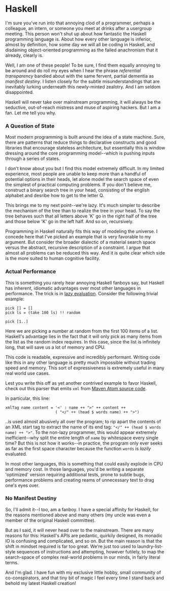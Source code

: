 <meta published="29 Jun 2011"/>
<meta tag="haskell"/>

# Haskell

I'm sure you've run into that annoying clod of a programmer, perhaps a colleague, an intern, or someone
you meet at drinks after a usergroup meeting. This person won't shut up about how fantastic
the Haskell programming language is. About how every other language is inferior, almost by definition,
how some day we will all be coding in Haskell, and disdaining object-oriented programming as the
failed anachronism that it already, clearly is.

Well, I am one of these people! To be sure, I find them equally annoying to be around and do roll my
eyes when I hear the phrase *referential transparency* bandied about with the same fervent, partial
dementia as *manifest destiny*. I listen closely for the subtle misunderstandings that are inevitably
lurking underneath this newly-minted zealotry. And I am seldom disappointed.

Haskell will never take over mainstream programming, it will always be the seductive, out-of-reach
mistress and muse of aspiring hackers. But I am a fan. Let me tell you why.

### A Question of State

Most modern programming is built around the idea of a state machine. Sure, there are patterns that
reduce things to declarative constructs and good libraries that encourage stateless architecture,
but essentially this is window dressing around the core programming model--which is pushing inputs
through a series of states.

I don't know about you but I find this model extremely difficult. In my limited experience, most people
are unable to keep more than a handful of potential options in their heads, let alone model the search
space of even the simplest of practical computing problems. If you don't believe me, construct a binary
search tree in your head, consisting of the english alphabet and desribe how to get to the letter Q.

This brings me to my next point--we're lazy. It's much simpler to describe the mechanism of the tree
than to realize the tree in your head. To say the tree behaves such that all letters above
'K' go in the right half of the tree and those below 'K' go in the left half. And so on, recursively.

Programming in Haskell naturally fits this way of modeling the universe. I concede here that I've
picked an example that is very favorable to my argument. But consider the broader dialectic of a material
search space versus the abstract, recursive description of a constraint. I argue that almost all problems
can be reduced this way. And it is quite clear which side is the more suited to human cognitive facility.

### Actual Performance

This is something you rarely hear annoying Haskell fanboys say, but Haskell has inherent, idiomatic
advantages over most other languages in performance. The trick is in [lazy evaluation](http://en.wikipedia.org/wiki/Lazy_evaluation).
Consider the following trivial example:

	pick [] = []
	pick ls = (take 100 ls) !! random

	pick [1..]

Here we are picking a number at random from the first 100 items of a list. Haskell's advantage lies in the
fact that it will only pick as many items from the list as the random index requires. In this
case, since the list is infinitely long, that will save us a lot of memory and CPU.

This code is readable, expressive and incredibly performant. Writing code like this in any other
language is pretty much impossible without trading speed and memory. This sort of expressiveness
is extremely useful in many real world use cases.

Lest you write this off as yet another contrived example to favor Haskell, check out this parser
that emits `xml` from [Maven Atom source code](https://github.com/dhanji/play/blob/master/hake.hs).

In particular, this line:

	xmlTag name content = '<' : name ++ ">" ++ content ++
	                      ( "</" ++ (head $ words name) ++ ">")

..is used almost abusively all over the program; to rip apart the contents of an XML start
tag to extract the name of its end tag: `"</" ++ (head $ words name) ++ ">"`. To the non-lazy
programmer, this would appear extremely inefficient--why split the entire length of `name` by whitespace
every single time? But this is not how it works--in practice, the program only ever seeks as far as
the first space character because the function `words` is *lazily* evaluated.

In most other languages, this is something that could easily explode in CPU and memory cost.
In those languages, you'd be writing a separate 'optimized' version requiring additional tests,
prone to subtle bugs, performance problems and creating reams of unnecessary text to drag one's
eyes over.

### No Manifest Destiny

So, I'll admit it--I too, am a fanboy. I have a special affinity for Haskell, for the reasons mentioned above
and many others (my uncle was even a member of the original Haskell committee).

But as I said, it will never head over to the mainstream.
There are many reasons for this: Haskell's APIs are pedantic, quirkily designed, its monadic IO is confusing
and complicated, and so on. But the main reason is that the shift in mindset required is far too great. We're
just too used to laundry-list-style sequences of instructions and attempting, however futilely, to
map the search-space of complex real-world problems in our minds, in fairly literal terms.

And I'm glad. I have fun with my exclusive little hobby, small community of co-conspirators, and
that tiny bit of magic I feel every time I stand back and behold my latest Haskell creation!
